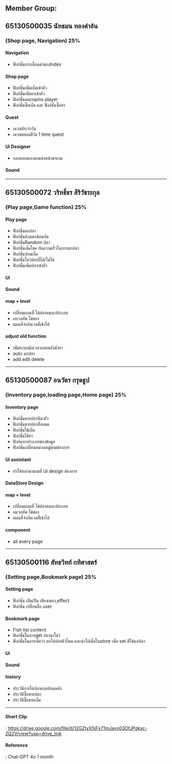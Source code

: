 ## Member Group:
## 65130500035 นัทธมน ทองคำอ้น 
### (Shop page, Navigation) 25% <br>
#### Navigation
- ฟังก์ชั่นการเลื่อนค่าของIndex

#### Shop page
- ฟังก์ชั่นเพิ่มเบ็ดเข้าตัว
- ฟังก์ชั่นเพิ่มยาเข้าตัว
- ฟังก์ชั่นลดcopins player
- ฟังก์ชั่นซื้อเบ็ด และ ฟังก์ชั่นซื้อยา

#### Quest
- เควสประจำวัน
- เควสตลอดชีวิต 1 time quest

#### Ui Designer
- ออกแบบและตกแต่งหน้าตาเกม

#### Sound

<hr>

## 65130500072 วริทธิ์ธร สิริวัชระกุล 
### (Play page,Game function) 25% <br>
#### Play page
- ฟังก์ชั่นตกปลา
- ฟังก์ชั่นห้ามตกซ้อนกัน
- ฟังก์ชั่นRandom ปลา
- ฟังก์ชั่นเช็คโชค กับความเร็วในการตกปลา
- ฟังก์ชั่นซ่อมเบ็ด
- ฟังก์ชั่นโชว์ปลาที่ได้/ไม่ได้
- ฟังก์ชั่นเพิ่มปลาเข้าตัว

#### Ui 
#### Sound

#### map + level
- เปลี่ยนแผนที่ ได้ปลาคนละประเภท
- เลเวลอัพ ได้ของ
- แผนที่จำกัดเวลที่เข้าได้

#### adjust old function
- เพิ่มระบบนับเวลาถอยหลังน้ำยา
- auto ตกปลา
- add edit delete
  
<hr>

## 65130500087 อนวัตร กรุดธูป 
### (Inventory page,loading page,Home page) 25% <br>
#### Inventory page
- ฟังก์ชั่นขายปลาทีละตัว
- ฟังก์ชั่นขายปลาทั้งหมด
- ฟังก์ชั่นใช้เบ็ด
- ฟังก์ชั่นใช้ยา
- ฟังก์แยกประเภทของข้อมูล
- ฟังก์ชั่นเปลี่ยนหมวดหมู่ตามต้องการ

#### Ui assistant
- ทำให้ออกมาตามที่ Ui design ต้องการ
#### DataStore Design

#### map + level
- เปลี่ยนแผนที่ ได้ปลาคนละประเภท
- เลเวลอัพ ได้ของ
- แผนที่จำกัดเวลที่เข้าได้

#### component 
- all every page
  
<hr>

## 65130500116 ลัทธวิทย์ กทิศาสตร์ 
### (Setting page,Bookmark page) 25% <br>
#### Setting page 
- ฟังก์ชั่น เปิด/ปิด เสียงเพลง,effect
- ฟังก์ชั่น เปลี่ยนชื่อ user

####  Bookmark page
- Fish list content
- ฟังก์ชั่นในการget ปลามาโชว์
- ฟังก์ชั่นในการเช็คว่า ตกได้ปลาตัวไหน และนำไปเช็คในstore เพื่อ set สีให้แก่ปลา

#### Ui 
#### Sound

#### history
- ประวัติการได้ปลาแบบย้อนหลัง
- ประวัติซื้อขายปลา
- ประวัติซื้อขายเบ็ด
  
<hr>

#### Short Clip 
: https://drive.google.com/file/d/12GZtyX5jFx71mJayo03OfJPgkxc-ZQ2V/view?usp=drive_link

#### Reference
: Chat-GPT 4o 1 month
